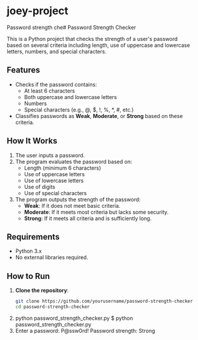 # joey-project
Password strength che# Password Strength Checker

This is a Python project that checks the strength of a user's password based on several criteria including length, use of uppercase and lowercase letters, numbers, and special characters.

## Features

- Checks if the password contains:
  - At least 6 characters
  - Both uppercase and lowercase letters
  - Numbers
  - Special characters (e.g., @, $, !, %, *, #, etc.)
- Classifies passwords as **Weak**, **Moderate**, or **Strong** based on these criteria.

## How It Works

1. The user inputs a password.
2. The program evaluates the password based on:
   - Length (minimum 6 characters)
   - Use of uppercase letters
   - Use of lowercase letters
   - Use of digits
   - Use of special characters
3. The program outputs the strength of the password:
   - **Weak**: If it does not meet basic criteria.
   - **Moderate**: If it meets most criteria but lacks some security.
   - **Strong**: If it meets all criteria and is sufficiently long.

## Requirements

- Python 3.x
- No external libraries required.

## How to Run

1. **Clone the repository**:
   ```bash
   git clone https://github.com/yourusername/password-strength-checker.git
   cd password-strength-checker
2. python password_strength_checker.py
$ python password_strength_checker.py
3. Enter a password: P@ssw0rd!
Password strength: Strong
